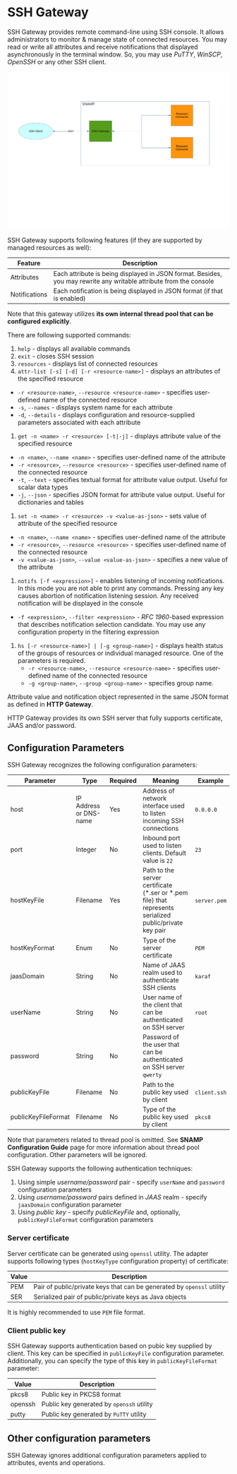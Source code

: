 SSH Gateway
====
SSH Gateway provides remote command-line using SSH console. It allows administrators to monitor & manage state of connected resources. You may read or write all attributes and receive notifications that displayed asynchronously in the terminal window. So, you may use _PuTTY_, _WinSCP_, _OpenSSH_ or any other SSH client.

![Communication Scheme](ssh-gateway.png)

SSH Gateway supports following features (if they are supported by managed resources as well):

Feature | Description
---- | ----
Attributes | Each attribute is being displayed in JSON format. Besides, you may rewrite any writable attribute from the console
Notifications | Each notification is being displayed in JSON format (if that is enabled)

Note that this gateway utilizes **its own internal thread pool that can be configured explicitly**.

There are following supported commands:

1. `help` - displays all available commands
1. `exit` - closes SSH session
1. `resources` - displays list of connected resources
1. `attr-list [-s] [-d] [-r <resource-name>]` - displays an attributes of the specified resource
  - `-r <resource-name>`, `--resource <resource-name>` - specifies user-defined name of the connected resource
  - `-s`, `--names` - displays system name for each attribute
  - `-d`, `--details` - displays configuration and resource-supplied parameters associated with each attribute
1. `get -n <name> -r <resource> [-t|-j]` - displays attribute value of the specified resource
  - `-n <name>`, `--name <name>` - specifies user-defined name of the attribute
  - `-r <resource>`, `--resource <resource>` - specifies user-defined name of the connected resource
  - `-t`, `--text` - specifies textual format for attribute value output. Useful for scalar data types
  - `-j`, `--json` - specifies JSON format for attribute value output. Useful for dictionaries and tables
1. `set -n <name> -r <resource> -v <value-as-json>` - sets value of attribute of the specified resource
  - `-n <name>`, `--name <name>` - specifies user-defined name of the attribute
  - `-r <resource>`, `--resource <resource>` - specifies user-defined name of the connected resource
  - `-v <value-as-json>`, `--value <value-as-json>` - specifies a new value of the attribute
1. `notifs [-f <expression>]` - enables listening of incoming notifications. In this mode you are not able to print any commands. Pressing any key causes abortion of notification listening session. Any received notification will be displayed in the console
  - `-f <expression>`, `--filter <expression>` - _RFC 1960_-based expression that describes notification selection candidate. You may use any configuration property in the filtering expression
1. `hs [-r <resource-name>] | [-g <group-name>]` - displays health status of the groups of resources or individual managed resource. One of the parameters is required.
    - `-r <resource-name>`, `--resource <resource-name>` - specifies user-defined name of the connected resource
    - `-g <group-name>`, `--group <group-name>` - specifies group name.

Attribute value and notification object represented in the same JSON format as defined in **HTTP Gateway**.

HTTP Gateway provides its own SSH server that fully supports certificate, JAAS and/or password.

## Configuration Parameters
SSH Gateway recognizes the following configuration parameters:

Parameter | Type | Required | Meaning | Example
---- | ---- | ---- | ---- | ----
host | IP Address or DNS-name | Yes | Address of network interface used to listen incoming SSH connections | `0.0.0.0`
port | Integer | No | Inbound port used to listen clients. Default value is `22` | `23`
hostKeyFile | Filename | Yes | Path to the server certificate (\*.ser or \*.pem file) that represents serialized public/private key pair | `server.pem`
hostKeyFormat | Enum | No | Type of the server certificate | `PEM`
jaasDomain | String | No | Name of JAAS realm used to authenticate SSH clients | `karaf`
userName | String | No | User name of the client that can be authenticated on SSH server | `root`
password | String | No | Password of the user that can be authenticated on SSH server `qwerty`
publicKeyFile | Filename | No | Path to the public key used by client| `client.ssh`
publicKeyFileFormat | Filename | No | Type of the public key used by client | `pkcs8`

Note that parameters related to thread pool is omitted. See **SNAMP Configuration Guide** page for more information about thread pool configuration. Other parameters will be ignored.

SSH Gateway supports the following authentication techniques:

1. Using simple _username/password_ pair - specify `userName` and `password` configuration parameters
1. Using _username/password_ pairs defined in _JAAS_ realm - specify `jaasDomain` configuration parameter
1. Using _public key_ - specify _publicKeyFile_ and, optionally, `publicKeyFileFormat` configuration parameters

### Server certificate
Server certificate can be generated using `openssl` utility. The adapter supports following types (`hostKeyType` configuration property) of certificate:

Value | Description
---- | ----
PEM | Pair of public/private keys that can be generated by `openssl` utility
SER | Serialized pair of public/private keys as Java objects

It is highly recommended to use `PEM` file format.

### Client public key
SSH Gateway supports authentication based on pubic key supplied by client. This key can be specified in `publicKeyFile` configuration parameter. Additionally, you can specify the type of this key in `publicKeyFileFormat` parameter:

Value | Description
---- | ----
pkcs8 | Public key in PKCS8 format
openssh | Public key generated by `openssh` utility
putty | Public key generated by `PuTTY` utility

## Other configuration parameters
SSH Gateway ignores additional configuration parameters applied to attributes, events and operations.
